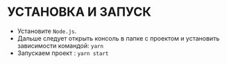 # УСТАНОВКА И ЗАПУСК

- Установите `Node.js`.
- Дальше следует открыть консоль в папке с проектом и установить зависимости командой: `yarn`
- Запускаем проект : `yarn start`
